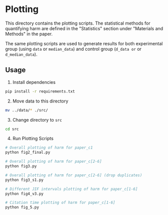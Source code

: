 # Plotting

This directory contains the plotting scripts. The statistical methods for quantifying harm are defined in the "Statistics" section under "Materials and Methods" in the paper.

The same plotting scripts are used to generate results for both experimental group (using `data` or `median_data`) and control group (`d_data or` or `d_median_data`). 

## Usage

1. Install dependencies

```bash
pip install -r requirements.txt
```

2. Move data to this directory

```bash
mv ../data/* ./src/
```

3. Change directory to `src`

```bash
cd src
```

4. Run Plotting Scripts

```bash
# Overall plotting of harm for paper_c1
python fig2_final.py

# Overall plotting of harm for paper_c[2-6]
python fig3.py

# Overall plotting of harm for paper_c[2-6] (drop duplicates)
python fig3_s1.py

# Different JIF intervals plotting of harm for paper_c[1-6]
python fig4_v3.py

# Citation time plotting of harm for paper_c[1-6]
python fig_5.py
```
